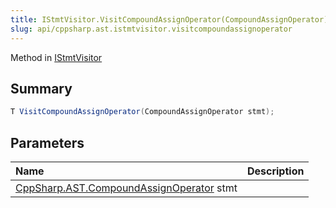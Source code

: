 ```yaml
---
title: IStmtVisitor.VisitCompoundAssignOperator(CompoundAssignOperator)
slug: api/cppsharp.ast.istmtvisitor.visitcompoundassignoperator
---
```

Method in [IStmtVisitor](/api/cppsharp/ast/istmtvisitor)

## Summary



```csharp
T VisitCompoundAssignOperator(CompoundAssignOperator stmt);
```

## Parameters

|Name|Description|
|:---|:---|
|[CppSharp.AST.CompoundAssignOperator](/api/cppsharp/ast/compoundassignoperator) stmt||

